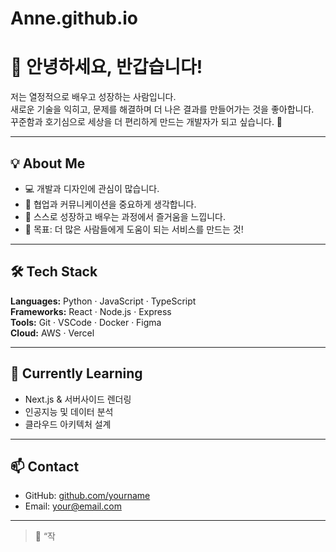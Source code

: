 # Anne.github.io

# 👋 안녕하세요, 반갑습니다!

저는 열정적으로 배우고 성장하는 사람입니다.  
새로운 기술을 익히고, 문제를 해결하며 더 나은 결과를 만들어가는 것을 좋아합니다.  
꾸준함과 호기심으로 세상을 더 편리하게 만드는 개발자가 되고 싶습니다. 🌱

---

## 💡 About Me
- 💻 개발과 디자인에 관심이 많습니다.  
- 🌈 협업과 커뮤니케이션을 중요하게 생각합니다.  
- 🚀 스스로 성장하고 배우는 과정에서 즐거움을 느낍니다.  
- 📘 목표: 더 많은 사람들에게 도움이 되는 서비스를 만드는 것!

---

## 🛠 Tech Stack
**Languages:** Python · JavaScript · TypeScript  
**Frameworks:** React · Node.js · Express  
**Tools:** Git · VSCode · Docker · Figma  
**Cloud:** AWS · Vercel  

---

## 🌱 Currently Learning
- Next.js & 서버사이드 렌더링  
- 인공지능 및 데이터 분석  
- 클라우드 아키텍처 설계  

---

## 📫 Contact
- GitHub: [github.com/yourname](https://github.com/yourname)  
- Email: your@email.com  

---

> 💬 “작
